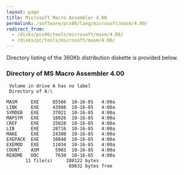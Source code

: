 ```yaml
---
layout: page
title: Microsoft Macro Assembler 4.00
permalink: /software/pcx86/lang/microsoft/masm/4.00/
redirect_from:
  - /disks/pcx86/tools/microsoft/masm/4.00/
  - /disks/pc/tools/microsoft/masm/4.00/
---
```


Directory listing of the 360Kb distribution diskette is provided below.

### Directory of MS Macro Assembler 4.00

     Volume in drive A has no label
     Directory of A:\

    MASM     EXE     85566  10-16-85   4:00a
    LINK     EXE     43988  10-16-85   4:00a
    SYMDEB   EXE     37021  10-16-85   4:00a
    MAPSYM   EXE     18026  10-16-85   4:00a
    CREF     EXE     15028  10-16-85   4:00a
    LIB      EXE     28716  10-16-85   4:00a
    MAKE     EXE     24300  10-16-85   4:00a
    EXEPACK  EXE     10848  10-16-85   4:00a
    EXEMOD   EXE     11034  10-16-85   4:00a
    COUNT    ASM      5965  10-16-85   4:00a
    README   DOC      7630  10-16-85   4:00a
           11 file(s)     288122 bytes
                           69632 bytes free

